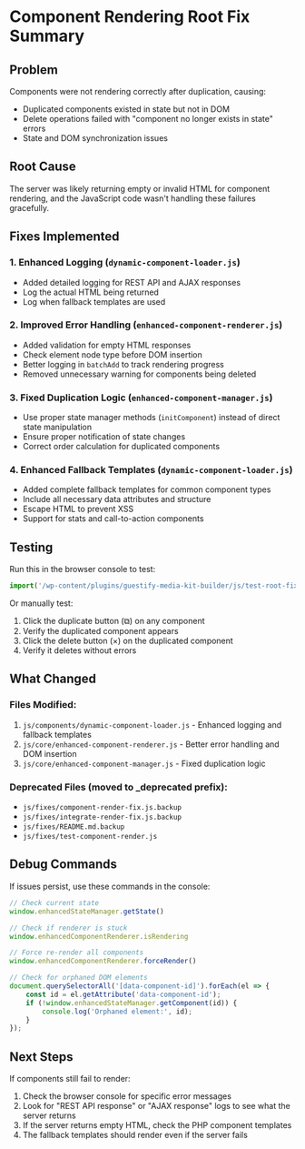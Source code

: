 # Component Rendering Root Fix Summary

## Problem
Components were not rendering correctly after duplication, causing:
- Duplicated components existed in state but not in DOM
- Delete operations failed with "component no longer exists in state" errors
- State and DOM synchronization issues

## Root Cause
The server was likely returning empty or invalid HTML for component rendering, and the JavaScript code wasn't handling these failures gracefully.

## Fixes Implemented

### 1. Enhanced Logging (`dynamic-component-loader.js`)
- Added detailed logging for REST API and AJAX responses
- Log the actual HTML being returned
- Log when fallback templates are used

### 2. Improved Error Handling (`enhanced-component-renderer.js`)
- Added validation for empty HTML responses
- Check element node type before DOM insertion
- Better logging in `batchAdd` to track rendering progress
- Removed unnecessary warning for components being deleted

### 3. Fixed Duplication Logic (`enhanced-component-manager.js`)
- Use proper state manager methods (`initComponent`) instead of direct state manipulation
- Ensure proper notification of state changes
- Correct order calculation for duplicated components

### 4. Enhanced Fallback Templates (`dynamic-component-loader.js`)
- Added complete fallback templates for common component types
- Include all necessary data attributes and structure
- Escape HTML to prevent XSS
- Support for stats and call-to-action components

## Testing

Run this in the browser console to test:
```javascript
import('/wp-content/plugins/guestify-media-kit-builder/js/test-root-fix.js');
```

Or manually test:
1. Click the duplicate button (⧉) on any component
2. Verify the duplicated component appears
3. Click the delete button (×) on the duplicated component
4. Verify it deletes without errors

## What Changed

### Files Modified:
1. `js/components/dynamic-component-loader.js` - Enhanced logging and fallback templates
2. `js/core/enhanced-component-renderer.js` - Better error handling and DOM insertion
3. `js/core/enhanced-component-manager.js` - Fixed duplication logic

### Deprecated Files (moved to _deprecated prefix):
- `js/fixes/component-render-fix.js.backup`
- `js/fixes/integrate-render-fix.js.backup`
- `js/fixes/README.md.backup`
- `js/fixes/test-component-render.js`

## Debug Commands

If issues persist, use these commands in the console:

```javascript
// Check current state
window.enhancedStateManager.getState()

// Check if renderer is stuck
window.enhancedComponentRenderer.isRendering

// Force re-render all components
window.enhancedComponentRenderer.forceRender()

// Check for orphaned DOM elements
document.querySelectorAll('[data-component-id]').forEach(el => {
    const id = el.getAttribute('data-component-id');
    if (!window.enhancedStateManager.getComponent(id)) {
        console.log('Orphaned element:', id);
    }
});
```

## Next Steps

If components still fail to render:
1. Check the browser console for specific error messages
2. Look for "REST API response" or "AJAX response" logs to see what the server returns
3. If the server returns empty HTML, check the PHP component templates
4. The fallback templates should render even if the server fails
